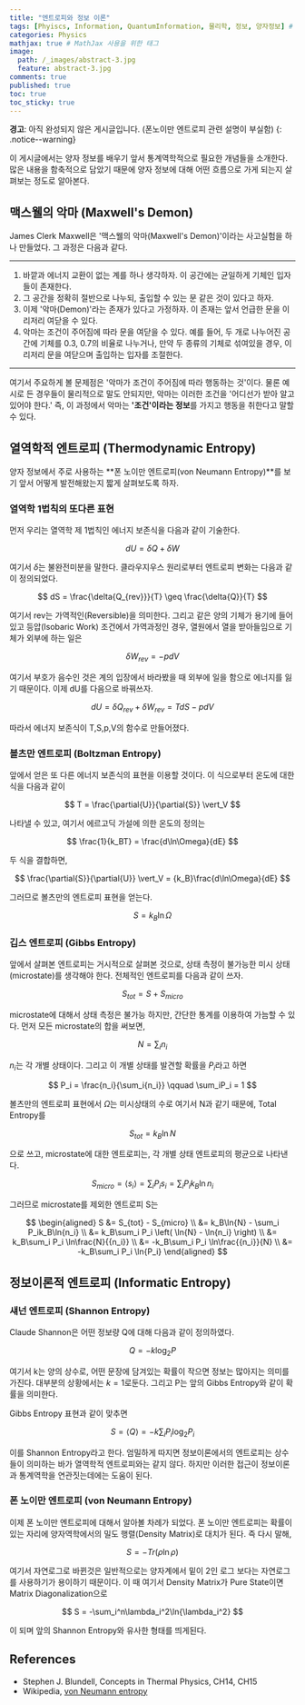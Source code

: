 ```yaml
---
title: "엔트로피와 정보 이론"
tags: [Phyiscs, Information, QuantumInformation, 물리학, 정보, 양자정보] # 태그 입력
categories: Physics
mathjax: true # MathJax 사용을 위한 태그
image:
  path: /_images/abstract-3.jpg
  feature: abstract-3.jpg
comments: true
published: true
toc: true
toc_sticky: true
---
```

**경고**: 아직 완성되지 않은 게시글입니다. (폰노이만 엔트로피 관련 설명이 부실함)
{: .notice--warning}

이 게시글에서는 양자 정보를 배우기 앞서 통계역학적으로 필요한 개념들을 소개한다. 많은 내용을 함축적으로 담았기 때문에 양자 정보에 대해 어떤 흐름으로 가게 되는지 살펴보는 정도로 알아본다.

## 맥스웰의 악마 (Maxwell's Demon)
James Clerk Maxwell은 '맥스웰의 악마(Maxwell's Demon)'이라는 사고실험을 하나 만들었다. 그 과정은 다음과 같다.

----

1. 바깥과 에너지 교환이 없는 계를 하나 생각하자. 이 공간에는 균일하게 기체인 입자들이 존재한다.
2. 그 공간을 정확히 절반으로 나누되, 출입할 수 있는 문 같은 것이 있다고 하자.
3. 이제 '악마(Demon)'라는 존재가 있다고 가정하자. 이 존재는 앞서 언급한 문을 이리저리 여닫을 수 있다.
4. 악마는 조건이 주어짐에 따라 문을 여닫을 수 있다. 예를 들어, 두 개로 나누어진 공간에 기체를 0.3, 0.7의 비율로 나누거나, 만약 두 종류의 기체로 섞여있을 경우,
이리저리 문을 여닫으며 출입하는 입자를 조절한다.

----

여기서 주요하게 볼 문제점은 '악마가 조건이 주어짐에 따라 행동하는 것'이다. 물론 예시로 든 경우들이 물리적으로 말도 안되지만, 악마는 이러한 조건을 '어디선가 받아 알고 있어야 한다.'
즉, 이 과정에서 악마는 **'조건'이라는 정보**를 가지고 행동을 취한다고 말할 수 있다. 

## 열역학적 엔트로피 (Thermodynamic Entropy)
양자 정보에서 주로 사용하는 **폰 노이만 엔트로피(von Neumann Entropy)**를 보기 앞서 어떻게 발전해왔는지 짧게 살펴보도록 하자. 

### 열역학 1법칙의 또다른 표현
먼저 우리는 열역학 제 1법칙인 에너지 보존식을 다음과 같이 기술한다.

$$
dU = \delta{Q} + \delta{W}
$$

여기서 $\delta$는 불완전미분을 말한다. 클라우지우스 원리로부터 엔트로피 변화는 다음과 같이 정의되었다.

$$
dS = \frac{\delta{Q_{rev}}}{T} \geq \frac{\delta{Q}}{T} 
$$

여기서 rev는 가역적인(Reversible)을 의미한다. 그리고 같은 양의 기체가 용기에 들어있고 등압(Isobaric Work) 조건에서 가역과정인 경우, 열원에서 열을 받아들임으로 기체가 외부에 하는 일은

$$
\delta{W}_{rev} = -pdV
$$

여기서 부호가 음수인 것은 계의 입장에서 바라봤을 때 외부에 일을 함으로 에너지를 잃기 때문이다. 이제 dU를 다음으로 바꿔쓰자.

$$
dU = \delta{Q_{rev}} + \delta{W_{rev}} = TdS - pdV
$$

따라서 에너지 보존식이 T,S,p,V의 함수로 만들어졌다. 

### 볼츠만 엔트로피 (Boltzman Entropy)
앞에서 얻은 또 다른 에너지 보존식의 표현을 이용할 것이다. 이 식으로부터 온도에 대한 식을 다음과 같이

$$
T = \frac{\partial{U}}{\partial{S}} \vert_V
$$

나타낼 수 있고, 여기서 에르고딕 가설에 의한 온도의 정의는

$$
\frac{1}{k_BT} = \frac{d\ln\Omega}{dE}
$$

두 식을 결합하면,

$$
\frac{\partial{S}}{\partial{U}} \vert_V = {k_B}\frac{d\ln\Omega}{dE}
$$

그러므로 볼츠만의 엔트로피 표현을 얻는다.

$$
S = k_B\ln\Omega
$$

### 깁스 엔트로피 (Gibbs Entropy)
앞에서 살펴본 엔트로피는 거시적으로 살펴본 것으로, 상태 측정이 불가능한 미시 상태(microstate)를 생각해야 한다. 전체적인 엔트로피를 다음과 같이 쓰자.

$$
S_{tot} = S + S_{micro}
$$

microstate에 대해서 상태 측정은 불가능 하지만, 간단한 통계를 이용하여 가늠할 수 있다. 먼저 모든 microstate의 합을 써보면,

$$
N = \sum_i{n_i}
$$

$n_i$는 각 개별 상태이다. 그리고 이 개별 상태를 발견할 확률을 $P_i$라고 하면

$$
P_i = \frac{n_i}{\sum_i{n_i}} \qquad \sum_iP_i = 1
$$

볼츠만의 엔트로피 표현에서 $\Omega$는 미시상태의 수로 여기서 N과 같기 때문에, Total Entropy를

$$
S_{tot} = k_B\ln{N}
$$

으로 쓰고, microstate에 대한 엔트로피는, 각 개별 상태 엔트로피의 평균으로 나타낸다.

$$
S_{micro} = \langle s_i \rangle = \sum_i P_is_i = \sum_i P_ik_B\ln{n_i}
$$

그러므로 microstate를 제외한 엔트로피 S는

$$
\begin{aligned}
S &= S_{tot} - S_{micro} \\
&= k_B\ln{N} - \sum_i P_ik_B\ln{n_i} \\
&= k_B\sum_i P_i \left( \ln{N} - \ln{n_i} \right) \\
&= k_B\sum_i P_i \ln\frac{N}{{n_i}} \\
&= -k_B\sum_i P_i \ln\frac{{n_i}}{N} \\
&= -k_B\sum_i P_i \ln{P_i}
\end{aligned}
$$

## 정보이론적 엔트로피 (Informatic Entropy)
### 섀넌 엔트로피 (Shannon Entropy)
Claude Shannon은 어떤 정보량 Q에 대해 다음과 같이 정의하였다.

$$
Q = -k\log_2 P
$$

여기서 k는 양의 상수로, 어떤 문장에 담겨있는 확률이 작으면 정보는 많아지는 의미를 가진다. 대부분의 상황에서는 $k=1$로둔다. 그리고 P는 앞의 Gibbs Entropy와 같이 확률을 의미한다.

Gibbs Entropy 표현과 같이 맞추면

$$
S = \langle Q \rangle = -k\sum_iP_i\log_2P_i
$$

이를 Shannon Entropy라고 한다. 엄밀하게 따지면 정보이론에서의 엔트로피는 상수들이 의미하는 바가 열역학적 엔트로피와는 같지 않다.
하지만 이러한 접근이 정보이론과 통계역학을 연관짓는데에는 도움이 된다.

### 폰 노이만 엔트로피 (von Neumann Entropy)
이제 폰 노이만 엔트로피에 대해서 알아볼 차례가 되었다. 폰 노이만 엔트로피는 확률이 있는 자리에 양자역학에서의 밀도 행렬(Density Matrix)로 대치가 된다. 즉 다시 말해,

$$
S = -Tr(\rho\ln\rho)
$$

여기서 자연로그로 바뀐것은 일반적으로는 양자계에서 밑이 2인 로그 보다는 자연로그를 사용하기가 용이하기 때문이다. 이 때 여기서 Density Matrix가 Pure State이면
Matrix Diagonalization으로

$$
S = -\sum_i^n\lambda_i^2\ln{\lambda_i^2}
$$

이 되며 앞의 Shannon Entropy와 유사한 형태를 띄게된다.

## References
* Stephen J. Blundell, Concepts in Thermal Physics, CH14, CH15
* Wikipedia, [von Neumann entropy](https://en.wikipedia.org/wiki/Von_Neumann_entropy)